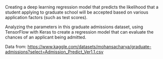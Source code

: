 Creating a deep learning regression model that predicts the likelihood that a student applying to graduate school will be accepted based on various application factors (such as test scores).

Analyzing the parameters in this graduate admissions dataset, using TensorFlow with Keras to create a regression model that can evaluate the chances of an applicant being admitted.

Data from: https://www.kaggle.com/datasets/mohansacharya/graduate-admissions?select=Admission_Predict_Ver1.1.csv
